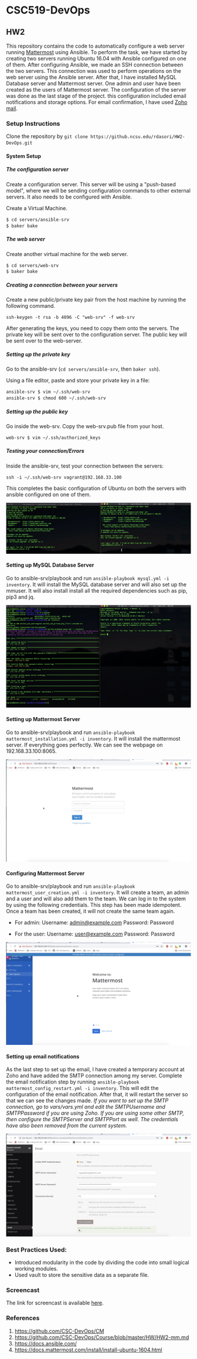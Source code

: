 # CSC519-DevOps
## HW2

This repository contains the code to automatically configure a web server running [Mattermost](https://mattermost.com/) using Ansible. To perform the task, we have started by creating two servers running Ubuntu 16.04 with Ansible configured on one of them. After configuring Ansible, we made an SSH connection between the two servers. This connection was used to perform operations on the web server using the Ansible server. After that, I have installed MySQL Database server and Mattermost server. One admin and user have been created as the users of Mattermost server. The configuration of the server was done as the last stage of the project. this configuration included email notifications and storage options. For email confirmation, I have used [Zoho mail](https://www.zoho.com/mail/).


### Setup Instructions 

Clone the repository by ```git clone https://github.ncsu.edu/rdasori/HW2-DevOps.git```

#### System Setup

##### The configuration server

Create a configuration server. This server will be using a "push-based model", where we will be sending configuration commands to other external servers. It also needs to be configured with Ansible.

Create a Virtual Machine.

```bash
$ cd servers/ansible-srv
$ baker bake
```

##### The web server

Create another virtual machine for the web server. 

```bash
$ cd servers/web-srv
$ baker bake
```

##### Creating a connection between your servers

Create a new public/private key pair from the host machine by running the following command.

    ssh-keygen -t rsa -b 4096 -C "web-srv" -f web-srv

After generating the keys, you need to copy them onto the servers. The private key will be sent over to the configuration server. The public key will be sent over to the web-server.

##### Setting up the private key

Go to the ansible-srv (`cd servers/ansible-srv`, then `baker ssh`).

Using a file editor, paste and store your private key in a file:

```bash
ansible-srv $ vim ~/.ssh/web-srv
ansible-srv $ chmod 600 ~/.ssh/web-srv
```

##### Setting up the public key

Go inside the web-srv. Copy the web-srv.pub file from your host.

```bash
web-srv $ vim ~/.ssh/authorized_keys
```

##### Testing your connection/Errors

Inside the ansible-srv, test your connection between the servers:

    ssh -i ~/.ssh/web-srv vagrant@192.168.33.100
This completes the basic configuration of Ubuntu on both the servers with ansible configured on one of them.

![image](images/1.png)


#### Setting up MySQL Database Server
Go to ansible-srv/playbook and run ```ansible-playbook mysql.yml -i inventory```.
It will install the MySQL database server and will also set up the mmuser. It will also install install all the required dependencies such as pip, pip3 and jq.

![image](images/2.png)

#### Setting up Mattermost Server
Go to ansible-srv/playbook and run ```ansible-playbook mattermost_installation.yml -i inventory```.
It will install the mattermost server. If everything goes perfectly. We can see the webpage on 192.168.33.100:8065.

![image](images/3.png)

#### Configuring Mattermost Server
Go to ansible-srv/playbook and run ```ansible-playbook mattermost_user_creation.yml -i inventory```.
It will create a team, an admin and a user and will also add them to the team. We can log in to the system by using the following credentials. This step has been made idempotent. Once a team has been created, it will not create the same team again.

* For admin:
Username: admin@example.com
Password: Password

* For the user:
Username: user@example.com
Password: Password

![image](images/4.png)

#### Setting up email notifications
As the last step to set up the email, I have created a temporary account at Zoho and have added the SMTP connection among my server.
Complete the email notification step by running ```ansible-playbook mattermost_config_restart.yml -i inventory```. This will edit the configuration of the email notification. After that, it will restart the server so that we can see the changes made.
*If you want to set up the SMTP connection, go to vars/vars.yml and edit the SMTPUsername and SMTPPassword if you are using Zoho. If you are using some other SMTP, then configure the SMTPServer and SMTPPort as well. The credentials have also been removed from the current system.*

![image](images/5.png)

### Best Practices Used:
* Introduced modularity in the code by dividing the code into small logical working modules.
* Used vault to store the sensitive data as a separate file.

### Screencast
The link for screencast is available [here](https://drive.google.com/file/d/15eTNa-jmzmBdxyA640LarLGeUtepemoA/view?usp=sharing).

### References
1. https://github.com/CSC-DevOps/CM
2. https://github.com/CSC-DevOps/Course/blob/master/HW/HW2-mm.md
3. https://docs.ansible.com/
4. https://docs.mattermost.com/install/install-ubuntu-1604.html
